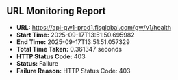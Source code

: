 ## URL Monitoring Report

- **URL:** https://api-gw1-prod1.fisglobal.com/gw/v1/health
- **Start Time:** 2025-09-17T13:51:50.695982
- **End Time:** 2025-09-17T13:51:51.057329
- **Total Time Taken:** 0.361347 seconds
- **HTTP Status Code:** 403
- **Status:** Failure
- **Failure Reason:** HTTP Status Code: 403
